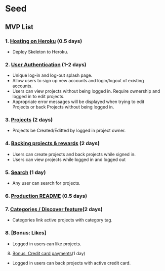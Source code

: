 # Seed

## MVP List

### 1. [Hosting on Heroku](#) (0.5 days)
  + Deploy Skeleton to Heroku.
  
### 2. [User Authentication](#) (1-2 days)
  + Unique log-in and log-out splash page.
  + Allow users to sign up new accounts and login/logout of existing accounts.
  + Users can view projects without being logged in.  Require ownership and logged in to edit projects.
  + Appropriate error messages will be displayed when trying to edit Projects or back Projects without being logged in.
  
### 3. [Projects](#) (2 days)
  + Projects be Created/Editted by logged in project owner.
  
### 4. [Backing projects & rewards](#) (2 days)
  + Users can create projects and back projects while signed in.
  + Users can view projects while logged in and logged out

### 5. [Search](#) (1 day)
  + Any user can search for projects.

### 6. [Production README](#) (0.5 days)

### 7. [Categories / Discover feature](#)(2 days)
  + Categories link active projects with category tag.

### 8. [Bonus: Likes]
  + Logged in users can like projects.
  
8. [Bonus: Credit card payments](#)(1 day)
  + Logged in users can back projects with active credit card.
